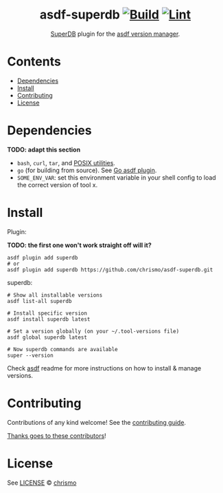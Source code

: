 <div align="center">

# asdf-superdb [![Build](https://github.com/chrismo/asdf-superdb/actions/workflows/build.yml/badge.svg)](https://github.com/chrismo/asdf-superdb/actions/workflows/build.yml) [![Lint](https://github.com/chrismo/asdf-superdb/actions/workflows/lint.yml/badge.svg)](https://github.com/chrismo/asdf-superdb/actions/workflows/lint.yml)

[SuperDB](https://superdb.org/) plugin for the [asdf version manager](https://asdf-vm.com).

</div>

# Contents

- [Dependencies](#dependencies)
- [Install](#install)
- [Contributing](#contributing)
- [License](#license)

# Dependencies

**TODO: adapt this section**

- `bash`, `curl`, `tar`, and [POSIX utilities](https://pubs.opengroup.org/onlinepubs/9699919799/idx/utilities.html).
- `go` (for building from source). See [Go asdf plugin](https://github.com/asdf-community/asdf-golang?tab=readme-ov-file#install).
- `SOME_ENV_VAR`: set this environment variable in your shell config to load the correct version of tool x.

# Install

Plugin:

**TODO: the first one won't work straight off will it?**

```shell
asdf plugin add superdb
# or
asdf plugin add superdb https://github.com/chrismo/asdf-superdb.git
```

superdb:

```shell
# Show all installable versions
asdf list-all superdb

# Install specific version
asdf install superdb latest

# Set a version globally (on your ~/.tool-versions file)
asdf global superdb latest

# Now superdb commands are available
super --version
```

Check [asdf](https://github.com/asdf-vm/asdf) readme for more instructions on how to
install & manage versions.

# Contributing

Contributions of any kind welcome! See the [contributing guide](contributing.md).

[Thanks goes to these contributors](https://github.com/chrismo/asdf-superdb/graphs/contributors)!

# License

See [LICENSE](LICENSE) © [chrismo](https://github.com/chrismo/)
